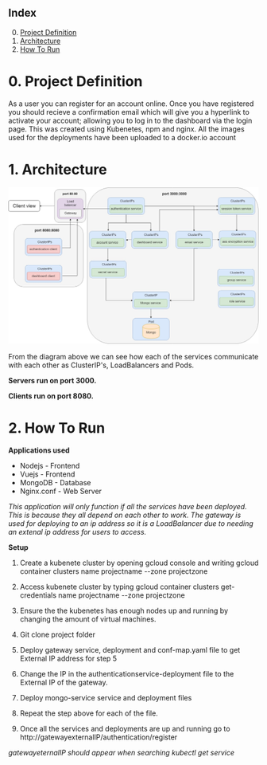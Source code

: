 ## Index 
0. [Project Definition](#0-Project-Definition)
1. [Architecture](#1-Architecture)
2. [How To Run](#2-How-To-Run)

# 0. Project Definition
As a user you can register for an account online. Once you have registered you should recieve a confirmation email which will give you a hyperlink to activate your account; allowing you to log in to the dashboard via the login page. This was created using Kubenetes, npm and nginx. All the images used for the deployments have been uploaded to a docker.io account

# 1. Architecture 

![Kubenetediagram](/Kubenetediagram(2).jpg)

From the diagram above we can see how each of the services communicate with each other as ClusterIP's, LoadBalancers and Pods. 

**Servers run on port 3000.**

**Clients run on port 8080.**

# 2. How To Run
 **Applications used**
 * Nodejs - Frontend
 * Vuejs - Frontend
 * MongoDB - Database 
 * Nginx.conf - Web Server

*This application will only function if all the services have been deployed. This is because they all depend on each other to work.*
*The gateway is used for deploying to an ip address so it is a LoadBalancer due to needing an extenal ip address for users to access.*

 **Setup**
 1. Create a kubenete cluster by opening gcloud console and writing gcloud container clusters name projectname --zone projectzone 
 
 2. Access kubenete cluster by typing gcloud container clusters get-credentials name projectname --zone projectzone
 
 3. Ensure the the kubenetes has enough nodes up and running by changing the amount of virtual machines. 
 
 4. Git clone project folder
 
 5. Deploy gateway service, deployment and conf-map.yaml file to get External IP address for step 5
 
 6. Change the IP in the authenticationservice-deployment file to the External IP of the gateway. 
 
 7. Deploy mongo-service service and deployment files 
 
 8. Repeat the step above for each of the file.  
 
 9. Once all the services and deployments are up and running go to http://gatewayexternalIP/authentication/register

*gatewayeternalIP should appear when searching kubectl get service*



